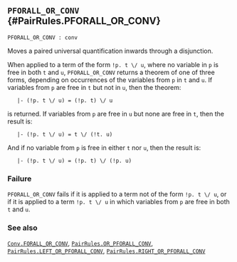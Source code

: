 ## `PFORALL_OR_CONV` {#PairRules.PFORALL_OR_CONV}


```
PFORALL_OR_CONV : conv
```



Moves a paired universal quantification inwards through a disjunction.


When applied to a term of the form `!p. t \/ u`, where no variable in `p` is
free in both `t` and `u`, `PFORALL_OR_CONV` returns a theorem of one of three
forms, depending on occurrences of the variables from `p` in `t` and `u`.
If variables from `p` are free in `t` but not in `u`, then the theorem:
    
       |- (!p. t \/ u) = (!p. t) \/ u
    
is returned.  If variables from `p` are free in `u` but none are
free in `t`, then the result is:
    
       |- (!p. t \/ u) = t \/ (!t. u)
    
And if no variable from `p` is free in either `t` nor `u`,
then the result is:
    
       |- (!p. t \/ u) = (!p. t) \/ (!p. u)
    



### Failure

`PFORALL_OR_CONV` fails if it is applied to a term not of the form
`!p. t \/ u`, or if it is applied to a term `!p. t \/ u` in which
variables from `p` are free in both `t` and `u`.

### See also

[`Conv.FORALL_OR_CONV`](#Conv.FORALL_OR_CONV), [`PairRules.OR_PFORALL_CONV`](#PairRules.OR_PFORALL_CONV), [`PairRules.LEFT_OR_PFORALL_CONV`](#PairRules.LEFT_OR_PFORALL_CONV), [`PairRules.RIGHT_OR_PFORALL_CONV`](#PairRules.RIGHT_OR_PFORALL_CONV)

